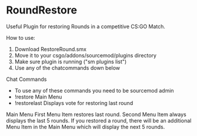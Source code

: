 # RoundRestore
Useful Plugin for restoring Rounds in a competitive CS:GO Match.

How to use:
1. Download RestoreRound.smx
2. Move it to your csgo/addons/sourcemod/plugins directory
3. Make sure plugin is running ("sm plugins list")
4. Use any of the chatcommands down below

Chat Commands
- To use any of these commands you need to be sourcemod admin
- !restore          Main Menu
- !restorelast      Displays vote for restoring last round

Main Menu
First Menu Item restores last round.
Second Menu Item always displays the last 5 rounds.
If you restored a round, there will be an additional Menu Item in the Main Menu
which will display the next 5 rounds.
